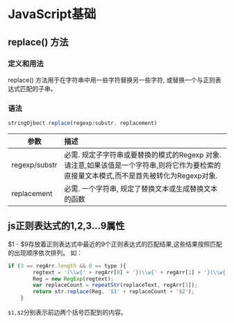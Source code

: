 # JavaScript基础

## replace() 方法
### 定义和用法
replace() 方法用于在字符串中用一些字符替换另一些字符, 或替换一个与正则表达式匹配的子串。
### 语法
```javascript
stringOjbect.replace(regexp/substr, replacement)
```

|参数|描述|
|---|:---|
|regexp/substr|必需. 规定子字符串或要替换的模式的Regexp 对象.请注意,如果该值是一个字符串,则将它作为要检索的直接量文本模式,而不是首先被转化为Regexp对象.|
|replacement|必需. 一个字符串, 规定了替换文本或生成替换文本的函数|

## js正则表达式的$1,$2,$3...$9属性
$1 - $9存放着正则表达式中最近的9个正则表达式的匹配结果,这些结果按照匹配的出现顺序依次排列。
如：
``` javascript
if (3 == regArr.length && 0 == type ){
        regtext = '(\\w{' + regArr[0] + '})\\w{' + regArr[1] + '}(\\w{' + regArr[2] + '})';
        Reg = new RegExp(regtext);
        var replaceCount = repeatStr(replaceText, regArr[1]);
        return str.replace(Reg, '$1' + replaceCount + '$2');
    }
```
`$1,$2`分别表示前边两个括号匹配到的内容。
